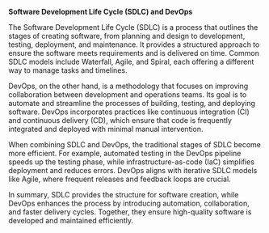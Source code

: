 **Software Development Life Cycle (SDLC) and DevOps**

The Software Development Life Cycle (SDLC) is a process that outlines the stages of creating software, from planning and design to development, testing, deployment, and maintenance. It provides a structured approach to ensure the software meets requirements and is delivered on time. Common SDLC models include Waterfall, Agile, and Spiral, each offering a different way to manage tasks and timelines.

DevOps, on the other hand, is a methodology that focuses on improving collaboration between development and operations teams. Its goal is to automate and streamline the processes of building, testing, and deploying software. DevOps incorporates practices like continuous integration (CI) and continuous delivery (CD), which ensure that code is frequently integrated and deployed with minimal manual intervention.

When combining SDLC and DevOps, the traditional stages of SDLC become more efficient. For example, automated testing in the DevOps pipeline speeds up the testing phase, while infrastructure-as-code (IaC) simplifies deployment and reduces errors. DevOps aligns with iterative SDLC models like Agile, where frequent releases and feedback loops are crucial.

In summary, SDLC provides the structure for software creation, while DevOps enhances the process by introducing automation, collaboration, and faster delivery cycles. Together, they ensure high-quality software is developed and maintained efficiently.